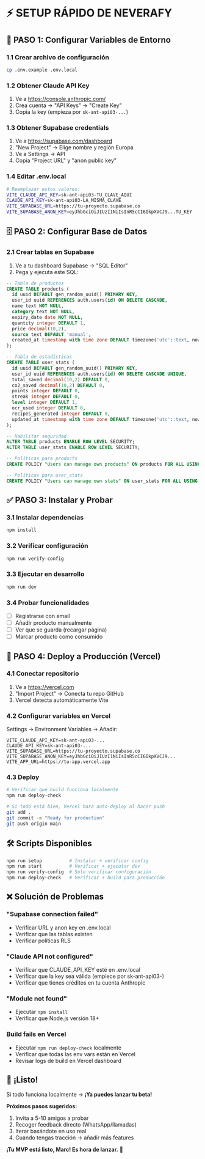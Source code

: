 # ⚡ SETUP RÁPIDO DE NEVERAFY

## 🚀 PASO 1: Configurar Variables de Entorno

### 1.1 Crear archivo de configuración
```bash
cp .env.example .env.local
```

### 1.2 Obtener Claude API Key
1. Ve a https://console.anthropic.com/
2. Crea cuenta → "API Keys" → "Create Key"
3. Copia la key (empieza por `sk-ant-api03-...`)

### 1.3 Obtener Supabase credentials
1. Ve a https://supabase.com/dashboard
2. "New Project" → Elige nombre y región Europa
3. Ve a Settings → API
4. Copia "Project URL" y "anon public key"

### 1.4 Editar .env.local
```bash
# Reemplazar estos valores:
VITE_CLAUDE_API_KEY=sk-ant-api03-TU_CLAVE_AQUI
CLAUDE_API_KEY=sk-ant-api03-LA_MISMA_CLAVE
VITE_SUPABASE_URL=https://tu-proyecto.supabase.co  
VITE_SUPABASE_ANON_KEY=eyJhbGciOiJIUzI1NiIsInR5cCI6IkpXVCJ9...TU_KEY
```

## 🗄️ PASO 2: Configurar Base de Datos

### 2.1 Crear tablas en Supabase
1. Ve a tu dashboard Supabase → "SQL Editor"
2. Pega y ejecuta este SQL:

```sql
-- Tabla de productos
CREATE TABLE products (
  id uuid DEFAULT gen_random_uuid() PRIMARY KEY,
  user_id uuid REFERENCES auth.users(id) ON DELETE CASCADE,
  name text NOT NULL,
  category text NOT NULL,
  expiry_date date NOT NULL,
  quantity integer DEFAULT 1,
  price decimal(10,2),
  source text DEFAULT 'manual',
  created_at timestamp with time zone DEFAULT timezone('utc'::text, now())
);

-- Tabla de estadísticas
CREATE TABLE user_stats (
  id uuid DEFAULT gen_random_uuid() PRIMARY KEY,
  user_id uuid REFERENCES auth.users(id) ON DELETE CASCADE UNIQUE,
  total_saved decimal(10,2) DEFAULT 0,
  co2_saved decimal(10,2) DEFAULT 0,
  points integer DEFAULT 0,
  streak integer DEFAULT 0,
  level integer DEFAULT 1,
  ocr_used integer DEFAULT 0,
  recipes_generated integer DEFAULT 0,
  updated_at timestamp with time zone DEFAULT timezone('utc'::text, now())
);

-- Habilitar seguridad
ALTER TABLE products ENABLE ROW LEVEL SECURITY;
ALTER TABLE user_stats ENABLE ROW LEVEL SECURITY;

-- Políticas para products
CREATE POLICY "Users can manage own products" ON products FOR ALL USING (auth.uid() = user_id);

-- Políticas para user_stats  
CREATE POLICY "Users can manage own stats" ON user_stats FOR ALL USING (auth.uid() = user_id);
```

## ✅ PASO 3: Instalar y Probar

### 3.1 Instalar dependencias
```bash
npm install
```

### 3.2 Verificar configuración
```bash
npm run verify-config
```

### 3.3 Ejecutar en desarrollo
```bash
npm run dev
```

### 3.4 Probar funcionalidades
- [ ] Registrarse con email
- [ ] Añadir producto manualmente
- [ ] Ver que se guarda (recargar página)
- [ ] Marcar producto como consumido

## 🚀 PASO 4: Deploy a Producción (Vercel)

### 4.1 Conectar repositorio
1. Ve a https://vercel.com
2. "Import Project" → Conecta tu repo GitHub
3. Vercel detecta automáticamente Vite

### 4.2 Configurar variables en Vercel
Settings → Environment Variables → Añadir:
```
VITE_CLAUDE_API_KEY=sk-ant-api03-...
CLAUDE_API_KEY=sk-ant-api03-...
VITE_SUPABASE_URL=https://tu-proyecto.supabase.co
VITE_SUPABASE_ANON_KEY=eyJhbGciOiJIUzI1NiIsInR5cCI6IkpXVCJ9...
VITE_APP_URL=https://tu-app.vercel.app
```

### 4.3 Deploy
```bash
# Verificar que build funciona localmente
npm run deploy-check

# Si todo está bien, Vercel hará auto-deploy al hacer push
git add .
git commit -m "Ready for production"
git push origin main
```

## 🛠️ Scripts Disponibles

```bash
npm run setup          # Instalar + verificar config
npm run start          # Verificar + ejecutar dev
npm run verify-config  # Solo verificar configuración
npm run deploy-check   # Verificar + build para producción
```

## ❌ Solución de Problemas

### "Supabase connection failed"
- Verificar URL y anon key en .env.local
- Verificar que las tablas existen
- Verificar políticas RLS

### "Claude API not configured"  
- Verificar que CLAUDE_API_KEY esté en .env.local
- Verificar que la key sea válida (empiece por sk-ant-api03-)
- Verificar que tienes créditos en tu cuenta Anthropic

### "Module not found"
- Ejecutar `npm install`
- Verificar que Node.js versión 18+

### Build fails en Vercel
- Ejecutar `npm run deploy-check` localmente
- Verificar que todas las env vars están en Vercel
- Revisar logs de build en Vercel dashboard

## 🎉 ¡Listo!

Si todo funciona localmente → **¡Ya puedes lanzar tu beta!**

**Próximos pasos sugeridos:**
1. Invita a 5-10 amigos a probar
2. Recoger feedback directo (WhatsApp/llamadas)
3. Iterar basándote en uso real
4. Cuando tengas tracción → añadir más features

**¡Tu MVP está listo, Marc! Es hora de lanzar.** 🚀

